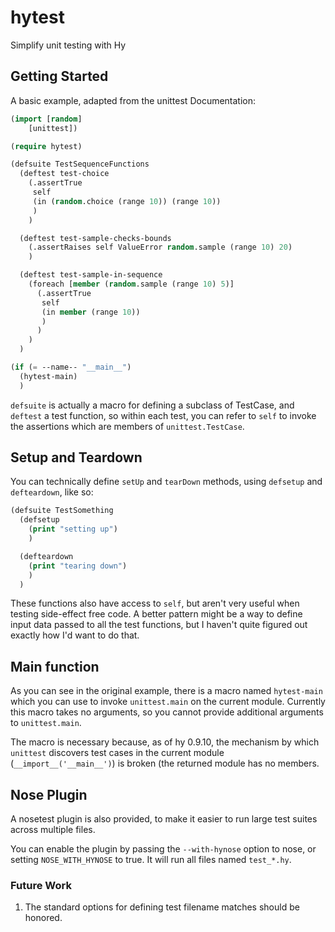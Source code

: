 hytest
======

Simplify unit testing with Hy

## Getting Started ##

A basic example, adapted from the unittest Documentation:

```lisp
(import [random] 
	[unittest])

(require hytest)

(defsuite TestSequenceFunctions
  (deftest test-choice
    (.assertTrue 
     self
     (in (random.choice (range 10)) (range 10))
     )
    )

  (deftest test-sample-checks-bounds
    (.assertRaises self ValueError random.sample (range 10) 20)
    )

  (deftest test-sample-in-sequence
    (foreach [member (random.sample (range 10) 5)]
      (.assertTrue
       self
       (in member (range 10))
       )
      )
    )
  )

(if (= --name-- "__main__")
  (hytest-main)
  )
```

`defsuite` is actually a macro for defining a subclass of TestCase,
and `deftest` a test function, so within each test, you can refer to
`self` to invoke the assertions which are members of
`unittest.TestCase`.

## Setup and Teardown ##

You can technically define `setUp` and `tearDown` methods, using
`defsetup` and `defteardown`, like so:

```lisp
(defsuite TestSomething
  (defsetup
	(print "setting up")
	)

  (defteardown
    (print "tearing down")
	)
  )
```

These functions also have access to `self`, but aren't very useful
when testing side-effect free code. A better pattern might be a way to
define input data passed to all the test functions, but I haven't
quite figured out exactly how I'd want to do that.


## Main function ##  

As you can see in the original example, there is a macro named
`hytest-main` which you can use to invoke `unittest.main` on the
current module. Currently this macro takes no arguments, so you cannot
provide additional arguments to `unittest.main`.

The macro is necessary because, as of hy 0.9.10, the mechanism by
which `unittest` discovers test cases in the current module
(`__import__('__main__')`) is broken (the returned module has no
members.

## Nose Plugin ##

A nosetest plugin is also provided, to make it easier to run large
test suites across multiple files. 

You can enable the plugin by passing the `--with-hynose` option to
nose, or setting `NOSE_WITH_HYNOSE` to true. It will run all files
named `test_*.hy`.

### Future Work ###

1) The standard options for defining test filename matches should be
honored.

